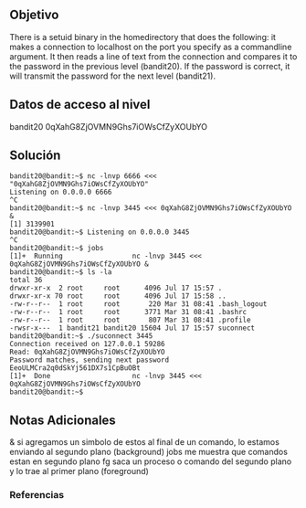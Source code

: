 ## Objetivo
There is a setuid binary in the homedirectory that does the following: it makes a connection to localhost on the port you specify as a commandline argument. It then reads a line of text from the connection and compares it to the password in the previous level (bandit20). If the password is correct, it will transmit the password for the next level (bandit21).
[](https://github.com/armandoportillo0101/Seguridad-de-Redes/blob/main/Plantilla.md#objetivo)

## Datos de acceso al nivel
bandit20
0qXahG8ZjOVMN9Ghs7iOWsCfZyXOUbYO
[](https://github.com/armandoportillo0101/Seguridad-de-Redes/blob/main/Plantilla.md#datos-de-acceso-al-nivel)

## Solución
```
bandit20@bandit:~$ nc -lnvp 6666 <<< "0qXahG8ZjOVMN9Ghs7iOWsCfZyXOUbYO"
Listening on 0.0.0.0 6666
^C
bandit20@bandit:~$ nc -lnvp 3445 <<< 0qXahG8ZjOVMN9Ghs7iOWsCfZyXOUbYO &
[1] 3139901
bandit20@bandit:~$ Listening on 0.0.0.0 3445
^C
bandit20@bandit:~$ jobs
[1]+  Running                 nc -lnvp 3445 <<< 0qXahG8ZjOVMN9Ghs7iOWsCfZyXOUbYO &
bandit20@bandit:~$ ls -la
total 36
drwxr-xr-x  2 root     root      4096 Jul 17 15:57 .
drwxr-xr-x 70 root     root      4096 Jul 17 15:58 ..
-rw-r--r--  1 root     root       220 Mar 31 08:41 .bash_logout
-rw-r--r--  1 root     root      3771 Mar 31 08:41 .bashrc
-rw-r--r--  1 root     root       807 Mar 31 08:41 .profile
-rwsr-x---  1 bandit21 bandit20 15604 Jul 17 15:57 suconnect
bandit20@bandit:~$ ./suconnect 3445
Connection received on 127.0.0.1 59286
Read: 0qXahG8ZjOVMN9Ghs7iOWsCfZyXOUbYO
Password matches, sending next password
EeoULMCra2q0dSkYj561DX7s1CpBuOBt
[1]+  Done                    nc -lnvp 3445 <<< 0qXahG8ZjOVMN9Ghs7iOWsCfZyXOUbYO
bandit20@bandit:~$
```
[](https://github.com/armandoportillo0101/Seguridad-de-Redes/blob/main/Plantilla.md#soluci%C3%B3n)

## Notas Adicionales
& si agregamos un simbolo  de estos al final de un comando, lo estamos enviando al segundo plano (background)
jobs me muestra que comandos estan en segundo plano
fg saca un proceso o comando del segundo plano y lo trae al primer plano (foreground)
[](https://github.com/armandoportillo0101/Seguridad-de-Redes/blob/main/Plantilla.md#notas-adicionales)

### Referencias
